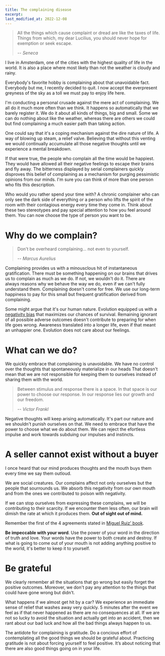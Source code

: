 ```yaml
---
title: The complaining disease
excerpt: 
last_modified_at: 2022-12-08
---
```

> All the things which cause complaint or dread are like the taxes of life. Things from which, my dear Lucilius, you should never hope for exemption or seek escape.
>
> -- <cite>Seneca</cite>
>


I live in Amsterdam, one of the cities with the highest quality of life in the world.
It is also a place where most likely than not the weather is cloudy and rainy. 


Everybody's favorite hobby is complaining about that unavoidable fact. Everybody but me, I recently decided to quit.
I now accept the everpresent greyness of the sky as a toll we must pay to enjoy life here.


I'm conducting a personal crusade against the mere act of complaining. We all do it much more often than we think.
It happens so automatically that we barely register it. We do it about all kinds of things, big and small. 
Some we can do nothing about like the weather, whereas there are others we could but find complaining a much easier path than taking action.


One could say that it's a coping mechanism against the dire nature of life.
A way of blowing up steam, a relief valve. 
Believing that without this venting we would continually accumulate all those negative thoughts until we experience a mental breakdown.


If that were true, the people who complain all the time would be happiest. They would have allowed all their negative feelings to escape their brains and fly away.
The bitterness displayed by serial complainers quickly disproves this belief of complaining as a mechanism for purging pessimistic opinions from our minds.
I'm sure you can think of more than one person who fits this description.


Who would you rather spend your time with? A chronic complainer who can only see the dark side of everything
or a person who lifts the spirit of the room with their contagious energy every time they come in. 
Think about these two stereotypes and pay special attention to how you feel around them. 
You can now choose the type of person you want to be.


# Why do we complain?


> Don't be overheard complaining... not even to yourself.
>
> -- <cite>Marcus Aurelius</cite>
>

Complaining provides us with a minousclous hit of instantaneous gratification. There must be something happening on our brains
that drives us to complain as much as we do. If not, we wouldn't do it. There are always reasons why we behave the way we do,
even if we can't fully understand them.
Complaining doesn't come for free. 
We use our long-term happiness to pay for this small but frequent gratification derived from complaining.


Some might argue that it's our human nature. 
Evolution equipped us with a [negativity bias](https://en.wikipedia.org/wiki/Negativity_bias) that maximizes our chances of survival.
Remaining ignorant of all possible adverse outcomes doesn't contribute to preparing for when life goes wrong.
Awareness translated into a longer life, even if that meant an unhappier one. Evolution does not care about our feelings.


# What can we do?

We quickly embrace that complaining is unavoidable. We have no control over the thoughts that spontaneously materialize in our heads
That doesn't mean that we are not responsible for keeping them to ourselves instead of sharing them with the world.


> Between stimulus and response there is a space. In that space is our power to choose our response. In our response lies our growth and our freedom.
>
> -- <cite>Victor Frankl</cite>


Negative thoughts will keep arising automatically. It's part our nature and we shouldn't punish ourselves on that.
We need to embrace that have the power to choose what we do about them. We can reject the efortless impulse
and work towards subduing our impulses and instincts.

# A seller cannot exist without a buyer


I once heard that our mind produces thoughts and the mouth buys them every time we say them outloud.

We are social creatures. Our complains affect not only ourselves but the people that sourrounds us.
We absorb this negativity from our own mouth and from the ones we contributed to poison with negativity.


If we can stop ourselves from expressing these complains, we will be contributing to their scarcity.
If we encounter them less often, our brain will dimish the rate at which it produces them. **Out of sight out of mind.**


Remember the first of the 4 agreements stated in [Miguel Ruiz' book](https://www.goodreads.com/book/show/6596.The_Four_Agreements). 

**Be impeccable with your word**. Use the power of your word in the direction of truth and love. Your words have the power to both create and destroy.
If what is going to come out of your mouth is not adding anything positive to the world,  it's better to keep it to yourself.

# Be grateful

We clearly remember all the situations that go wrong but easily forget the positive outcomes. Moreover, we don't pay
any attention to the things that could have gone wrong but didn't.


What happens if we almost get hit by a car? We experience an immediate sense of relief that washes away very quickly. 
5 minutes after the event we feel as if that never happened as there are no consequences at all.
If we are not so lucky to avoid the situation and actually get into an accident, then we rant about our bad luck and how all the bad things always happen to us.


The antidote for complaining is gratitude. Do a concious effort of contemplating all the good things we should be grateful about.
Practicing gratitude is not about forcing yourself to feel positive. It’s about noticing that there are also good things going on in your life.
